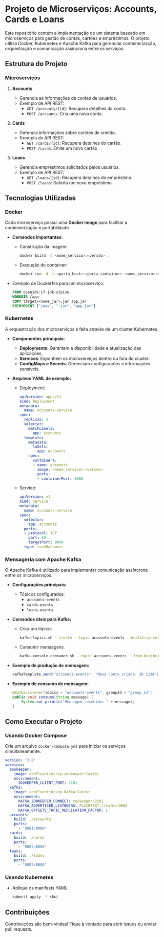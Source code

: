 # Projeto de Microserviços: Accounts, Cards e Loans

Este repositório contém a implementação de um sistema baseado em microserviços para gestão de contas, cartões e empréstimos. O projeto utiliza Docker, Kubernetes e Apache Kafka para gerenciar conteinerização, orquestração e comunicação assíncrona entre os serviços.

## Estrutura do Projeto

### Microserviços

1. **Accounts**
   - Gerencia as informações de contas de usuários.
   - Exemplo de API REST:
     - `GET /accounts/{id}`: Recupera detalhes da conta.
     - `POST /accounts`: Cria uma nova conta.

2. **Cards**
   - Gerencia informações sobre cartões de crédito.
   - Exemplo de API REST:
     - `GET /cards/{id}`: Recupera detalhes do cartão.
     - `POST /cards`: Emite um novo cartão.

3. **Loans**
   - Gerencia empréstimos solicitados pelos usuários.
   - Exemplo de API REST:
     - `GET /loans/{id}`: Recupera detalhes do empréstimo.
     - `POST /loans`: Solicita um novo empréstimo.

## Tecnologias Utilizadas

### Docker
Cada microserviço possui uma **Docker image** para facilitar a conteinerização e portabilidade.

- **Comandos importantes:**
  - Construção da imagem:
    ```bash
    docker build -t <nome_servico>:<versao> .
    ```
  - Execução do container:
    ```bash
    docker run -d -p <porta_host>:<porta_container> <nome_servico>:<versao>
    ```
  
- Exemplo de Dockerfile para um microserviço:
  ```dockerfile
  FROM openjdk:17-jdk-alpine
  WORKDIR /app
  COPY target/<nome_jar>.jar app.jar
  ENTRYPOINT ["java", "-jar", "app.jar"]
  ```

### Kubernetes
A orquestração dos microserviços é feita através de um cluster Kubernetes.

- **Componentes principais:**
  - **Deployments**: Garantem a disponibilidade e atualização das aplicações.
  - **Services**: Exponhem os microserviços dentro ou fora do cluster.
  - **ConfigMaps e Secrets**: Gerenciam configurações e informações sensíveis.

- **Arquivos YAML de exemplo:**

  - Deployment:
    ```yaml
    apiVersion: apps/v1
    kind: Deployment
    metadata:
      name: accounts-service
    spec:
      replicas: 3
      selector:
        matchLabels:
          app: accounts
      template:
        metadata:
          labels:
            app: accounts
        spec:
          containers:
          - name: accounts
            image: <nome_servico>:<versao>
            ports:
            - containerPort: 8080
    ```

  - Service:
    ```yaml
    apiVersion: v1
    kind: Service
    metadata:
      name: accounts-service
    spec:
      selector:
        app: accounts
      ports:
      - protocol: TCP
        port: 80
        targetPort: 8080
      type: LoadBalancer
    ```

### Mensageria com Apache Kafka

O Apache Kafka é utilizado para implementar comunicação assíncrona entre os microserviços.

- **Configurações principais:**
  - Tópicos configurados:
    - `accounts-events`
    - `cards-events`
    - `loans-events`
  
- **Comandos úteis para Kafka:**
  - Criar um tópico:
    ```bash
    kafka-topics.sh --create --topic accounts-events --bootstrap-server localhost:9092
    ```
  - Consumir mensagens:
    ```bash
    kafka-console-consumer.sh --topic accounts-events --from-beginning --bootstrap-server localhost:9092
    ```

- **Exemplo de produção de mensagem:**
  ```java
  kafkaTemplate.send("accounts-events", "Nova conta criada: ID 1234");
  ```

- **Exemplo de consumo de mensagem:**
  ```java
  @KafkaListener(topics = "accounts-events", groupId = "group_id")
  public void consume(String message) {
      System.out.println("Mensagem recebida: " + message);
  }
  ```

## Como Executar o Projeto

### Usando Docker Compose
Crie um arquivo `docker-compose.yml` para iniciar os serviços simultaneamente.

```yaml
version: '3.8'
services:
  zookeeper:
    image: confluentinc/cp-zookeeper:latest
    environment:
      ZOOKEEPER_CLIENT_PORT: 2181
  kafka:
    image: confluentinc/cp-kafka:latest
    environment:
      KAFKA_ZOOKEEPER_CONNECT: zookeeper:2181
      KAFKA_ADVERTISED_LISTENERS: PLAINTEXT://kafka:9092
      KAFKA_OFFSETS_TOPIC_REPLICATION_FACTOR: 1
  accounts:
    build: ./accounts
    ports:
      - "8081:8080"
  cards:
    build: ./cards
    ports:
      - "8082:8080"
  loans:
    build: ./loans
    ports:
      - "8083:8080"
```

### Usando Kubernetes
- Aplique os manifests YAML:
  ```bash
  kubectl apply -f k8s/
  ```

## Contribuições
Contribuições são bem-vindas! Fique à vontade para abrir issues ou enviar pull requests.

